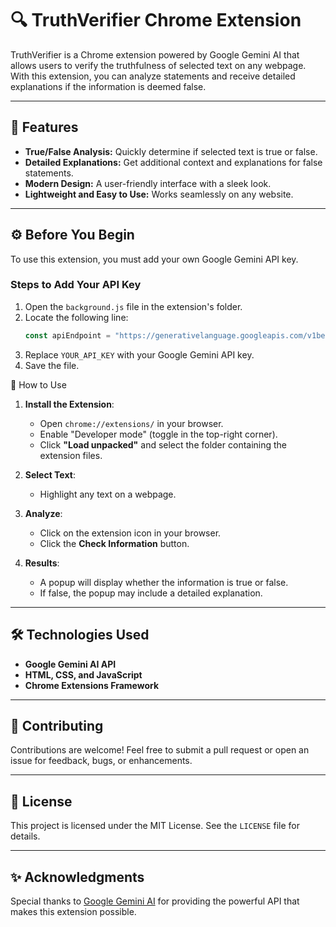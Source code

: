 # 🔍 TruthVerifier Chrome Extension

TruthVerifier is a Chrome extension powered by Google Gemini AI that allows users to verify the truthfulness of selected text on any webpage. With this extension, you can analyze statements and receive detailed explanations if the information is deemed false.

---

## 🚀 Features
- **True/False Analysis:** Quickly determine if selected text is true or false.
- **Detailed Explanations:** Get additional context and explanations for false statements.
- **Modern Design:** A user-friendly interface with a sleek look.
- **Lightweight and Easy to Use:** Works seamlessly on any website.

---

## ⚙️ Before You Begin

To use this extension, you must add your own Google Gemini API key.

### Steps to Add Your API Key
1. Open the `background.js` file in the extension's folder.
2. Locate the following line:
   ```javascript
   const apiEndpoint = "https://generativelanguage.googleapis.com/v1beta/models/gemini-1.5-flash-latest:generateContent?key=YOUR_API_KEY";
   ```
3. Replace `YOUR_API_KEY` with your Google Gemini API key.
4. Save the file.


📖 How to Use

1. **Install the Extension**:
   - Open `chrome://extensions/` in your browser.
   - Enable "Developer mode" (toggle in the top-right corner).
   - Click **"Load unpacked"** and select the folder containing the extension files.

2. **Select Text**:
   - Highlight any text on a webpage.

3. **Analyze**:
   - Click on the extension icon in your browser.
   - Click the **Check Information** button.

4. **Results**:
   - A popup will display whether the information is true or false.
   - If false, the popup may include a detailed explanation.

---

## 🛠️ Technologies Used
- **Google Gemini AI API**
- **HTML, CSS, and JavaScript**
- **Chrome Extensions Framework**

---

## 🤝 Contributing
Contributions are welcome! Feel free to submit a pull request or open an issue for feedback, bugs, or enhancements.

---

## 📜 License
This project is licensed under the MIT License. See the `LICENSE` file for details.

---

## ✨ Acknowledgments
Special thanks to [Google Gemini AI](https://aistudio.google.com/) for providing the powerful API that makes this extension possible.
